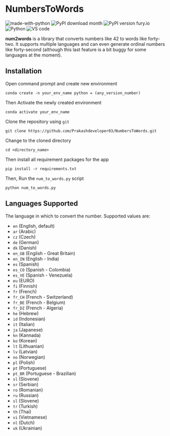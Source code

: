 # NumbersToWords
![made-with-python](https://img.shields.io/badge/Made%20with-Python-1f425f.svg)
![PyPI download month](https://img.shields.io/pypi/dm/num2words.svg)
![PyPI version fury.io](https://badge.fury.io/py/num2words.svg)
![Python](https://img.shields.io/badge/-python-3776AB?logo=Python&logoColor=white)
![VS code](https://img.shields.io/badge/-Visual_Studio_Code-0078D4?logo=visual%20studio%20code&logoColor=white)

__num2words__ is a library that converts numbers like 42 to words like forty-two. It supports multiple languages and can even generate ordinal numbers like forty-second (although this last feature is a bit buggy for some languages at the moment).

## Installation
Open command prompt and create new environment
```
conda create -n your_env_name python = (any_version_number)
```
Then Activate the newly created environment
```
conda activate your_env_name
```
Clone the repository using `git`
```
git clone https://github.com/Prakashdeveloper03/NumbersToWords.git
```
Change to the cloned directory
```
cd <directory_name>
```
Then install all requirement packages for the app
```
pip install -r requirements.txt
```
Then, Run the `num_to_words.py` script
```
python num_to_words.py
```

## Languages Supported
The language in which to convert the number. Supported values are:

- `en` (English, default)
- `ar` (Arabic)
- `cz` (Czech)
- `de` (German)
- `dk` (Danish)
- `en_GB` (English - Great Britain)
- `en_IN` (English - India)
- `es` (Spanish)
- `es_CO` (Spanish - Colombia)
- `es_VE` (Spanish - Venezuela)
- `eu` (EURO)
- `fi` (Finnish)
- `fr` (French)
- `fr_CH` (French - Switzerland)
- `fr_BE` (French - Belgium)
- `fr_DZ` (French - Algeria)
- `he` (Hebrew)
- `id` (Indonesian)
- `it` (Italian)
- `ja` (Japanese)
- `kn` (Kannada)
- `ko` (Korean)
- `lt` (Lithuanian)
- `lv` (Latvian)
- `no` (Norwegian)
- `pl` (Polish)
- `pt` (Portuguese)
- `pt_BR` (Portuguese - Brazilian)
- `sl` (Slovene)
- `sr` (Serbian)
- `ro` (Romanian)
- `ru` (Russian)
- `sl` (Slovene)
- `tr` (Turkish)
- `th` (Thai)
- `vi` (Vietnamese)
- `nl` (Dutch)
- `uk` (Ukrainian)
